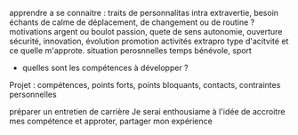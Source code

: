 apprendre a se connaitre :
traits de personnalitas intra extravertie, besoin échants de calme de déplacement, de changement ou de routine ?
motivations argent ou boulot passion, quete de sens autonomie, ouverture sécurité, innovation,  évolution promotion
activités extrapro type d'acitvité et ce quelle m'approte.
situation perosnnelles temps bénévole, sport

* quelles sont les compétences à développer ?

Projet : compétences, points forts, points bloquants, contacts, contraintes personnelles

préparer un entretien de carrière Je serai enthousiame à l'idée de 
accroitre mes compétence et approter, partager mon expérience
